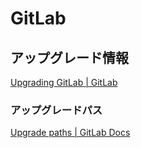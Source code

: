 # GitLab

## アップグレード情報

[Upgrading GitLab | GitLab](https://docs.gitlab.com/ee/update/)

### アップグレードパス

[Upgrade paths | GitLab Docs](https://docs.gitlab.com/update/upgrade_paths/)
